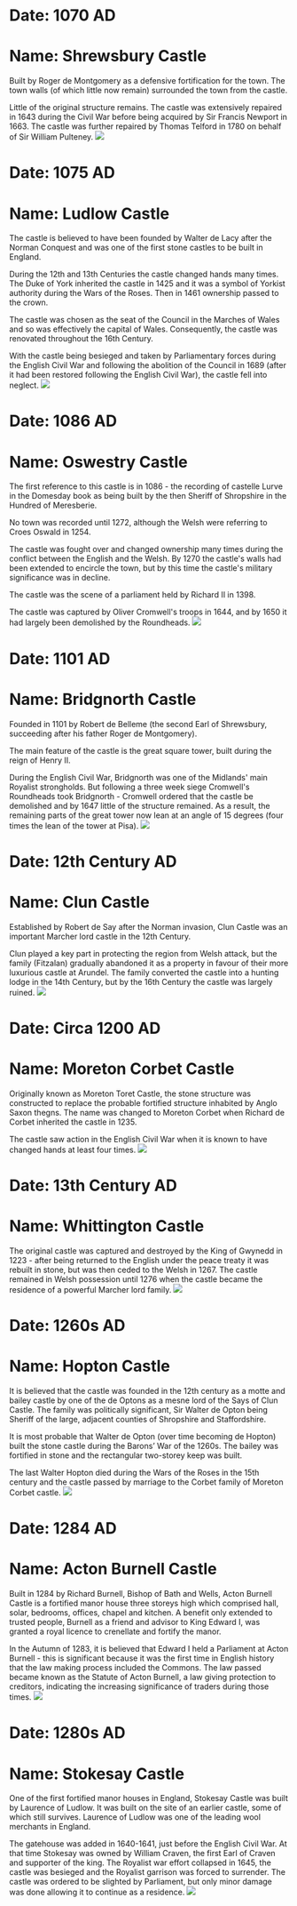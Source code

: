 <!--Type: Item-->
# Date: 1070 AD
# Name: Shrewsbury Castle

Built by Roger de Montgomery as a defensive fortification for the town. The town walls (of which little now remain) surrounded the town from the castle.

Little of the original structure remains. The castle was extensively repaired in 1643 during the Civil War before being acquired by Sir Francis Newport in 1663. The castle was further repaired by Thomas Telford in 1780 on behalf of Sir William Pulteney.
![](../1shropshire/assets/images/castles/2018-07-14_12_32_05_DSC_2787_DxO.jpg)

<!--Type: Item-->
# Date: 1075 AD
# Name: Ludlow Castle

The castle is believed to have been founded by Walter de Lacy after the Norman Conquest and was one of the first stone castles to be built in England.

During the 12th and 13th Centuries the castle changed hands many times. The Duke of York inherited the castle in 1425 and it was a symbol of Yorkist authority during the Wars of the Roses. Then in 1461 ownership passed to the crown.

The castle was chosen as the seat of the Council in the Marches of Wales and so was effectively the capital of Wales. Consequently, the castle was renovated throughout the 16th Century.

With the castle being besieged and taken by Parliamentary forces during the English Civil War and following the abolition of the Council in 1689 (after it had been restored following the English Civil War), the castle fell into neglect.
![](../1shropshire/assets/images/castles/2018-01-13_13_29_52_DSC01549_DxO.jpg)

<!--Type: Item-->
# Date: 1086 AD
# Name: Oswestry Castle

The first reference to this castle is in 1086 - the recording of castelle Lurve in the Domesday book as being built by the then Sheriff of Shropshire in the Hundred of Meresberie.

No town was recorded until 1272, although the Welsh were referring to Croes Oswald in 1254.

The castle was fought over and changed ownership many times during the conflict between the English and the Welsh. By 1270 the castle's walls had been extended to encircle the town, but by this time the castle's military significance was in decline.

The castle was the scene of a parliament held by Richard II in 1398.

The castle was captured by Oliver Cromwell's troops in 1644, and by 1650 it had largely been demolished by the Roundheads.
![](../1shropshire/assets/images/castles/2019-02-16_13_23_41_DSC_3368_DxO_L.jpg)

<!--Type: Item-->
# Date: 1101 AD
# Name: Bridgnorth Castle

Founded in 1101 by Robert de Belleme (the second Earl of Shrewsbury, succeeding after his father Roger de Montgomery).

The main feature of the castle is the great square tower, built during the reign of Henry II.

During the English Civil War, Bridgnorth was one of the Midlands' main Royalist strongholds. But following a three week siege Cromwell's Roundheads took Bridgnorth - Cromwell ordered that the castle be demolished and by 1647 little of the structure remained. As a result, the remaining parts of the great tower now lean at an angle of 15 degrees (four times the lean of the tower at Pisa).
![](../1shropshire/assets/images/castles/2019-02-02_14_34_09_DSC_3187_DxO.jpg)

<!--Type: Item-->
# Date: 12th Century AD
# Name: Clun Castle

Established by Robert de Say after the Norman invasion, Clun Castle was an important Marcher lord castle in the 12th Century.

Clun played a key part in protecting the region from Welsh attack, but the family (Fitzalan) gradually abandoned it as a property in favour of their more luxurious castle at Arundel. The family converted the castle into a hunting lodge in the 14th Century, but by the 16th Century the castle was largely ruined.
![](../1shropshire/assets/images/castles/2018-06-30_15_25_44_DSC_2668_DxO_L.jpg)

<!--Type: Item-->
# Date: Circa 1200 AD
# Name: Moreton Corbet Castle

Originally known as Moreton Toret Castle, the stone structure was constructed to replace the probable fortified structure inhabited by Anglo Saxon thegns. The name was changed to Moreton Corbet when Richard de Corbet inherited the castle in 1235.

The castle saw action in the English Civil War when it is known to have changed hands at least four times.
![](../1shropshire/assets/images/castles/2018-09-29_15_27_31_DSC_2907_DxO.jpg)

<!--Type: Item-->
# Date: 13th Century AD
# Name: Whittington Castle

The original castle was captured and destroyed by the King of Gwynedd in 1223 - after being returned to the English under the peace treaty it was rebuilt in stone, but was then ceded to the Welsh in 1267. The castle remained in Welsh possession until 1276 when the castle became the residence of a powerful Marcher lord family.
![](../1shropshire/assets/images/castles/2010-10-02%2013-51-15_00014124_DxO.jpg)

<!--Type: Item-->
# Date: 1260s AD
# Name: Hopton Castle

It is believed that the castle was founded in the 12th century as a motte and bailey castle by one of the de Optons as a mesne lord of the Says of Clun Castle. The family was politically significant, Sir Walter de Opton being Sheriff of the large, adjacent counties of Shropshire and Staffordshire.

It is most probable that Walter de Opton (over time becoming de Hopton) built the stone castle during the Barons’ War of the 1260s. The bailey was fortified in stone and the rectangular two-storey keep was built.

The last Walter Hopton died during the Wars of the Roses in the 15th century and the castle passed by marriage to the Corbet family of Moreton Corbet castle.
![](../1shropshire/assets/images/castles/2018-02-24_16_11_09_DSC_2160_DxO.jpg)

<!--Type: Item-->
# Date: 1284 AD
# Name: Acton Burnell Castle

Built in 1284 by Richard Burnell, Bishop of Bath and Wells, Acton Burnell Castle is a fortified manor house three storeys high which comprised hall, solar, bedrooms, offices, chapel and kitchen. A benefit only extended to trusted people, Burnell as a friend and advisor to King Edward I, was granted a royal licence to crenellate and fortify the manor.

In the Autumn of 1283, it is believed that Edward I held a Parliament at Acton Burnell - this is significant because it was the first time in English history that the law making process included the Commons. The law passed became known as the Statute of Acton Burnell, a law giving protection to creditors, indicating the increasing significance of traders during those times.
![](../1shropshire/assets/images/castles/2018-06-11_15_15_17_DSC_2621_DxO.jpg)

<!--Type: Item-->
# Date: 1280s AD
# Name: Stokesay Castle

One of the first fortified manor houses in England, Stokesay Castle was built by Laurence of Ludlow. It was built on the site of an earlier castle, some of which still survives. Laurence of Ludlow was one of the leading wool merchants in England.

The gatehouse was added in 1640-1641, just before the English Civil War. At that time Stokesay was owned by William Craven, the first Earl of Craven and supporter of the king. The Royalist war effort collapsed in 1645, the castle was besieged and the Royalist garrison was forced to surrender. The castle was ordered to be slighted by Parliament, but only minor damage was done allowing it to continue as a residence.
![](../1shropshire/assets/images/castles/2019-08-23_12_51_08_DSC_4719_DxO.jpg)
